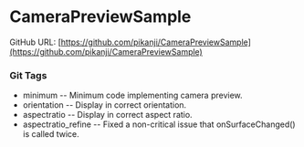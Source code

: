 CameraPreviewSample
===================

GitHub URL: [https://github.com/pikanji/CameraPreviewSample](https://github.com/pikanji/CameraPreviewSample)

### Git Tags
* minimum -- Minimum code implementing camera preview.
* orientation -- Display in correct orientation.
* aspectratio -- Display in correct aspect ratio.
* aspectratio_refine -- Fixed a non-critical issue that onSurfaceChanged() is called twice.
